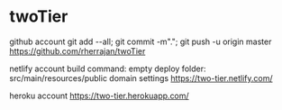 # twoTier

github account
git add --all; git commit -m"."; git push -u origin master
https://github.com/rherrajan/twoTier

netlify account
build command: empty
deploy folder: src/main/resources/public
domain settings
https://two-tier.netlify.com/

heroku account
https://two-tier.herokuapp.com/

